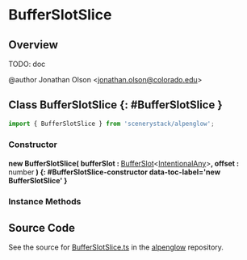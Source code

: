 # BufferSlotSlice

## Overview

TODO: doc

@author Jonathan Olson &lt;jonathan.olson@colorado.edu&gt;

## Class BufferSlotSlice {: #BufferSlotSlice }


```js
import { BufferSlotSlice } from 'scenerystack/alpenglow';
```
### Constructor

#### new BufferSlotSlice( bufferSlot : <span style="font-weight: 400;">[BufferSlot](../alpenglow/BufferSlot.md)&lt;[IntentionalAny](../phet-core/IntentionalAny.md)&gt;</span>, offset : <span style="font-weight: 400;"><span style="color: hsla(calc(var(--md-hue) + 180deg),80%,40%,1);">number</span></span> ) {: #BufferSlotSlice-constructor data-toc-label='new BufferSlotSlice' }

### Instance Methods





## Source Code

See the source for [BufferSlotSlice.ts](https://github.com/phetsims/alpenglow/blob/main/js/webgpu/compute/BufferSlotSlice.ts) in the [alpenglow](https://github.com/phetsims/alpenglow) repository.
